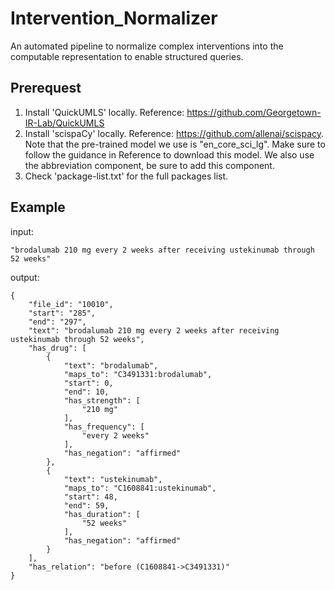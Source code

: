 # Intervention_Normalizer

An automated pipeline to normalize complex interventions into the computable representation to enable structured queries. 

## Prerequest
1. Install 'QuickUMLS' locally. Reference: https://github.com/Georgetown-IR-Lab/QuickUMLS
2. Install 'scispaCy' locally. Reference: https://github.com/allenai/scispacy. Note that the pre-trained model we use is "en_core_sci_lg". Make sure to follow the guidance in Reference to download this model. We also use the abbreviation component, be sure to add this component. 
3. Check 'package-list.txt' for the full packages list.

## Example
input:

    "brodalumab 210 mg every 2 weeks after receiving ustekinumab through 52 weeks"
    
output:

```
{
    "file_id": "10010",
    "start": "285",
    "end": "297",
    "text": "brodalumab 210 mg every 2 weeks after receiving ustekinumab through 52 weeks",
    "has_drug": [
        {
            "text": "brodalumab",
            "maps_to": "C3491331:brodalumab",
            "start": 0,
            "end": 10,
            "has_strength": [
                "210 mg"
            ],
            "has_frequency": [
                "every 2 weeks"
            ],
            "has_negation": "affirmed"
        },
        {
            "text": "ustekinumab",
            "maps_to": "C1608841:ustekinumab",
            "start": 48,
            "end": 59,
            "has_duration": [
                "52 weeks"
            ],
            "has_negation": "affirmed"
        }
    ],
    "has_relation": "before (C1608841->C3491331)"
}
```


    
